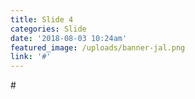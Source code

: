 ```yaml
---
title: Slide 4
categories: Slide
date: '2018-08-03 10:24am'
featured_image: /uploads/banner-jal.png
link: '#'
---
```

\#
